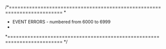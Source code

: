 /*=========================================================================
 *
 *   EVENT ERRORS   - numbered from 6000 to 6999
 *
 *=========================================================================
 */